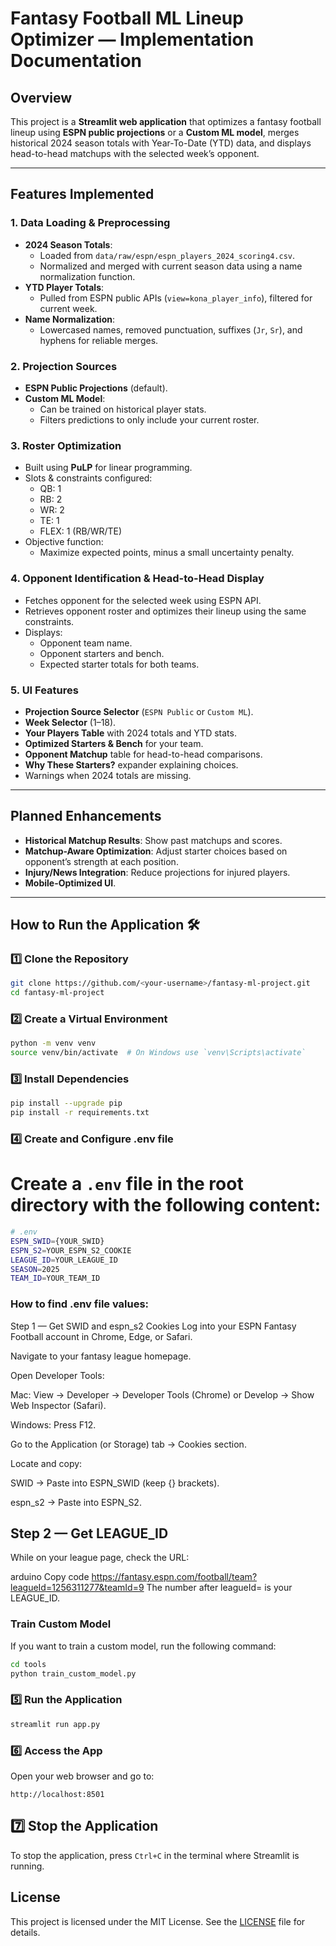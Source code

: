 # Fantasy Football ML Lineup Optimizer — Implementation Documentation

## Overview
This project is a **Streamlit web application** that optimizes a fantasy football lineup using **ESPN public projections** or a **Custom ML model**, merges historical 2024 season totals with Year-To-Date (YTD) data, and displays head-to-head matchups with the selected week’s opponent.

---

## Features Implemented 

### 1. Data Loading & Preprocessing
- **2024 Season Totals**:
  - Loaded from `data/raw/espn/espn_players_2024_scoring4.csv`.
  - Normalized and merged with current season data using a name normalization function.
- **YTD Player Totals**:
  - Pulled from ESPN public APIs (`view=kona_player_info`), filtered for current week.
- **Name Normalization**:
  - Lowercased names, removed punctuation, suffixes (`Jr`, `Sr`), and hyphens for reliable merges.

### 2. Projection Sources
- **ESPN Public Projections** (default).
- **Custom ML Model**:
  - Can be trained on historical player stats.
  - Filters predictions to only include your current roster.

### 3. Roster Optimization
- Built using **PuLP** for linear programming.
- Slots & constraints configured:
  - QB: 1  
  - RB: 2  
  - WR: 2  
  - TE: 1  
  - FLEX: 1 (RB/WR/TE)  
- Objective function:
  - Maximize expected points, minus a small uncertainty penalty.

### 4. Opponent Identification & Head-to-Head Display
- Fetches opponent for the selected week using ESPN API.
- Retrieves opponent roster and optimizes their lineup using the same constraints.
- Displays:
  - Opponent team name.
  - Opponent starters and bench.
  - Expected starter totals for both teams.

### 5. UI Features
- **Projection Source Selector** (`ESPN Public` or `Custom ML`).
- **Week Selector** (1–18).
- **Your Players Table** with 2024 totals and YTD stats.
- **Optimized Starters & Bench** for your team.
- **Opponent Matchup** table for head-to-head comparisons.
- **Why These Starters?** expander explaining choices.
- Warnings when 2024 totals are missing.

---

## Planned Enhancements 
- **Historical Matchup Results**: Show past matchups and scores.
- **Matchup-Aware Optimization**: Adjust starter choices based on opponent’s strength at each position.
- **Injury/News Integration**: Reduce projections for injured players.
- **Mobile-Optimized UI**.

---

## How to Run the Application 🛠️

### 1️⃣ Clone the Repository
```bash
git clone https://github.com/<your-username>/fantasy-ml-project.git
cd fantasy-ml-project

```

### 2️⃣ Create a Virtual Environment
```bash
python -m venv venv
source venv/bin/activate  # On Windows use `venv\Scripts\activate`
```

### 3️⃣ Install Dependencies
```bash
pip install --upgrade pip
pip install -r requirements.txt
```

### 4️⃣ Create and Configure .env file
# Create a `.env` file in the root directory with the following content:

```bash
# .env
ESPN_SWID={YOUR_SWID}
ESPN_S2=YOUR_ESPN_S2_COOKIE
LEAGUE_ID=YOUR_LEAGUE_ID
SEASON=2025
TEAM_ID=YOUR_TEAM_ID
```

### How to find .env file values: 
Step 1 — Get SWID and espn_s2 Cookies
Log into your ESPN Fantasy Football account in Chrome, Edge, or Safari.

Navigate to your fantasy league homepage.

Open Developer Tools:

Mac: View → Developer → Developer Tools (Chrome) or Develop → Show Web Inspector (Safari).

Windows: Press F12.

Go to the Application (or Storage) tab → Cookies section.

Locate and copy:

SWID → Paste into ESPN_SWID (keep {} brackets).

espn_s2 → Paste into ESPN_S2.

## Step 2 — Get LEAGUE_ID
While on your league page, check the URL:

arduino
Copy code
https://fantasy.espn.com/football/team?leagueId=1256311277&teamId=9
The number after leagueId= is your LEAGUE_ID.

### Train Custom Model 
If you want to train a custom model, run the following command:
```bash
cd tools 
python train_custom_model.py
```
### 5️⃣ Run the Application
```bash
streamlit run app.py
```

### 6️⃣ Access the App
Open your web browser and go to:
```
http://localhost:8501
```
## 7️⃣ Stop the Application
To stop the application, press `Ctrl+C` in the terminal where Streamlit is running.

## License
This project is licensed under the MIT License. See the [LICENSE](LICENSE) file for details.